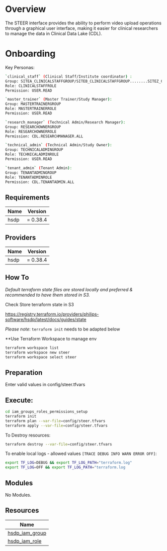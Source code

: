 # Overview

The STEER interface provides the ability to perform video upload operations through a graphical user interface, making it easier for clinical researchers to manage the data in Clinical Data Lake (CDL).

# Onboarding 

Key Personas:
```sh
`clinical_staff` (Clinical Staff/Institute coordinator) : 
Group: SITEA_CLINICALSTAFFGROUP/SITEB_CLINICALSTAFFGROUP........SITEZ_CLINICALSTAFFGROUP
Role: CLINICALSTAFFROLE
Permission: USER.READ
```
```sh
`master_trainer` (Master Trainer/Study Manager): 
Group: MASTERTRAINERGROUP
Role: MASTERTRAINERROLE
Permission: USER.READ
```
```sh
`research_manager` (Technical Admin/Research Manager): 
Group: RESEARCHOWNERGROUP
Role: RESEARCHOWNERROLE
Permission: CDL.RESEARCHMANAGER.ALL
```
```sh
`technical_admin` (Technical Admin/Study Owner): 
Group: TECHNICALADMINGROUP
Role: TECHNICALADMINROLE
Permission: USER.READ
```
```sh
`tenant_admin` (Tenant Admin): 
Group: TENANTADMINGROUP
Role: TENANTADMINROLE
Permission: CDL.TENANTADMIN.ALL
```
## Requirements

| Name | Version |
|------|---------|
| hsdp | = 0.38.4 |

## Providers

| Name | Version |
|------|---------|
| hsdp | = 0.38.4 |


## How To 

*Default terraform state files are stored locally and preferred & recommended to have them stored in S3.*

Check Store terraform state in S3

https://registry.terraform.io/providers/philips-software/hsdp/latest/docs/guides/state

*Please note*: `terraform init` needs to be adapted below

**Use Terraform Workspace to manage env 
```sh
terraform workspace list
terraform workspace new steer
terraform workspace select steer
```

## Preparation

Enter valid values in config/steer.tfvars

## Execute:

```sh
cd iam_groups_roles_permissions_setup
terraform init
terraform plan --var-file=config/steer.tfvars
terraform apply --var-file=config/steer.tfvars
```
To Destroy resources:
```sh
terraform destroy --var-file=config/steer.tfvars
```

To enable local logs - allowed values `[TRACE DEBUG INFO WARN ERROR OFF]`:
```sh
export TF_LOG=DEBUG && export TF_LOG_PATH="terraform.log"
export TF_LOG=OFF && export TF_LOG_PATH="terraform.log
```

## Modules

No Modules.

## Resources

| Name |
|------|
| [hsdp_iam_group](https://registry.terraform.io/providers/philips-software/hsdp/0.14.1/docs/resources/iam_group) |
| [hsdp_iam_role](https://registry.terraform.io/providers/philips-software/hsdp/0.14.1/docs/resources/iam_role) |
